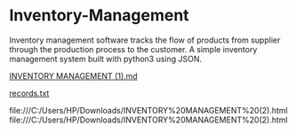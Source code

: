 # Inventory-Management
Inventory management software tracks the flow of products from supplier through the production process to the customer.
A simple inventory management system built with python3 using JSON.


[INVENTORY MANAGEMENT (1).md](https://github.com/Akanshasaini08/Inventory-Management/files/7116705/INVENTORY.MANAGEMENT.1.md)


[records.txt](https://github.com/Akanshasaini08/Inventory-Management/files/7116708/records.txt)


file:///C:/Users/HP/Downloads/INVENTORY%20MANAGEMENT%20(2).html
file:///C:/Users/HP/Downloads/INVENTORY%20MANAGEMENT%20(2).html
